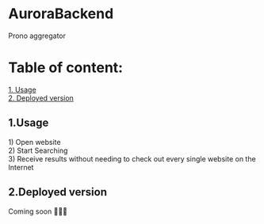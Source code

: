 # AuroraBackend

Prono aggregator

# Table of content:
<a href="#1">1. Usage</a></br>
<a href="#2">2. Deployed version</a>

<h2 id="1">1.Usage</h2>
1) Open website</br>
2) Start Searching</br>
3) Receive results without needing to check out every single website on the Internet</br>
<h2 id="2">2.Deployed version</h2>
Coming soon 🚀🚀🚀

